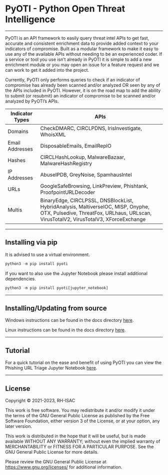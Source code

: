 # PyOTI - Python Open Threat Intelligence
***

PyOTI is an API framework to easily query threat intel APIs to get fast, accurate and consistent enrichment data to provide added context to your indicators of compromise. Built as a modular framework to make it easy to use any of the available APIs without needing to be an experienced coder. If a service or tool you use isn’t already in PyOTI it is simple to add a new enrichment module or you may open an issue for a feature request and we can work to get it added into the project. 

Currently, PyOTI only performs queries to check if an indicator of compromise has already been scanned and/or analyzed OR seen by any of the APIs included in PyOTI. However, it is on the road map to add the ability to submit (or resubmit) an indicator of compromise to be scanned and/or analyzed by PyOTI’s APIs.


| Indicator Types | APIs                                                                                                                                                                      |
|-----------------|---------------------------------------------------------------------------------------------------------------------------------------------------------------------------|
| Domains         | CheckDMARC, CIRCLPDNS, IrisInvestigate, WhoisXML                                                                                                                          |
| Email Addresses | DisposableEmails, EmailRepIO                                                                                                                                              |
| Hashes          | CIRCLHashLookup, MalwareBazaar, MalwareHashRegistry                                                                                                                       |
| IP Addresses    | AbuseIPDB, GreyNoise, SpamhausIntel                                                                                                                                       |
| URLs            | GoogleSafeBrowsing, LinkPreview, Phishtank, ProofpointURLDecoder                                                                                                          |
| Multis          | BinaryEdge, CIRCLPSSL, DNSBlockList, HybridAnalysis, MaltiverseIOC, MISP, Onyphe, OTX, Pulsedive, ThreatFox, URLhaus, URLscan, VirusTotalV2, VirusTotalV3, XForceExchange |

***
## Installing via pip
It is advised to use a virtual environment.
```python
python3 -m pip install pyoti
```

If you want to also use the Jupyter Notebook please install additional dependencies.
```python
python3 -m pip install pyoti[jupyter_notebook]
```
***
## Installing/Updating from source
Windows instructions can be found in the docs directory [here](https://github.com/RH-ISAC/PyOTI/blob/main/docs/windows/README.md).
 
Linux instructions can be found in the docs directory [here](https://github.com/RH-ISAC/PyOTI/blob/main/docs/linux/README.md).
***
## Tutorial
For a quick tutorial on the ease and benefit of using PyOTI you can view the Phishing URL Triage Jupyter Notebook [here](https://github.com/RH-ISAC/PyOTI/blob/main/docs/tutorials/phishing_triage_urls.ipynb).
***
## License
Copyright © 2021-2023, RH-ISAC 

This work is free software. You may redistribute it and/or modify it under the terms of the GNU General Public License as published by the Free Software Foundation, either version 3 of the License, or
at your option, any later version.
 
This work is distributed in the hope that it will be useful, but is made available WITHOUT ANY WARRANTY; without even the implied warranty of MERCHANTABILITY or FITNESS FOR A PARTICULAR PURPOSE.  See the GNU General Public License for more details.
 
Please review the GNU General Public License at https://www.gnu.org/licenses/ for additional information.
